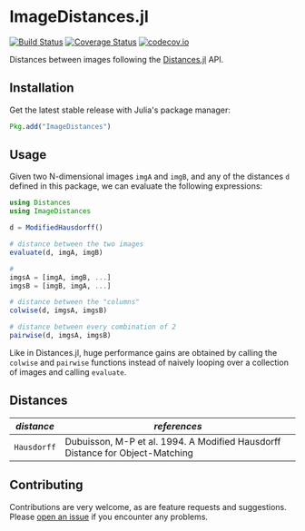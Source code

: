 # ImageDistances.jl

[![Build Status](https://travis-ci.org/JuliaImages/ImageDistances.jl.svg?branch=master)](https://travis-ci.org/JuliaImages/ImageDistances.jl)
[![Coverage Status](https://coveralls.io/repos/JuliaImages/ImageDistances.jl/badge.svg?branch=master&service=github)](https://coveralls.io/github/JuliaImages/ImageDistances.jl?branch=master)
[![codecov.io](http://codecov.io/github/JuliaImages/ImageDistances.jl/coverage.svg?branch=master)](http://codecov.io/github/JuliaImages/ImageDistances.jl?branch=master)

Distances between images following the [Distances.jl](https://github.com/JuliaStats/Distances.jl) API.

## Installation

Get the latest stable release with Julia's package manager:

```julia
Pkg.add("ImageDistances")
```

## Usage

Given two N-dimensional images `imgA` and `imgB`, and any of the distances `d` defined in this package,
we can evaluate the following expressions:

```julia
using Distances
using ImageDistances

d = ModifiedHausdorff()

# distance between the two images
evaluate(d, imgA, imgB)

#
imgsA = [imgA, imgB, ...]
imgsB = [imgB, imgA, ...]

# distance between the "columns"
colwise(d, imgsA, imgsB)

# distance between every combination of 2
pairwise(d, imgsA, imgsB)
```

Like in Distances.jl, huge performance gains are obtained by calling the `colwise` and `pairwise`
functions instead of naively looping over a collection of images and calling `evaluate`.

## Distances

| *distance* | *references* |
|------------|--------------|
| `Hausdorff` | Dubuisson, M-P et al. 1994. A Modified Hausdorff Distance for Object-Matching |

## Contributing

Contributions are very welcome, as are feature requests and suggestions. Please
[open an issue](https://github.com/juliohm/ImageDistances.jl/issues) if you encounter
any problems.
